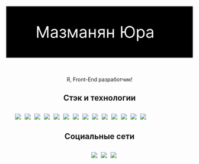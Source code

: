 <h1  style="
        display: flex; 
        justify-content:center
        width:100%;
        margin-bottom:50px
            ">
    <img  src="assets/header-logo.png">
    
</h1>

<p  style="
        display: flex; 
        justify-content:center;
        margin-bottom:50px:
        ">
    Я, Front-End разработчик!
</p>

<h2 style="
        display: flex; 
        justify-content:center;
        margin-bottom:30px
            ">
            Стэк и технологии
</h2>
<article>
<ul  style="display: flex; 
            gap: 10px;
            flex-wrap:wrap;
            align-items: center;
            list-style:none">
    <li>    
        <img src="https://img.shields.io/badge/html5-black?style=for-the-badge&logo=HTML"/>
    </li>
    <li>
        <img src="https://img.shields.io/badge/css3-black?style=for-the-badge&logo=css3"/>      
    </li>
    <li>
        <img src="https://img.shields.io/badge/sass-black?style=for-the-badge&logo=sass"/>
    </li>
    <li>
        <img src="https://img.shields.io/badge/JQuery-black?style=for-the-badge&logo=jquery"/>
    </li>
    <li>
        <img src="https://img.shields.io/badge/bootstrap-black?style=for-the-badge&logo=bootstrap"/>
    </li>
    <li>
        <img src="https://img.shields.io/badge/javascript-black?style=for-the-badge&logo=javascript"/>      
    </li>
    <li>
        <img src="https://img.shields.io/badge/npm-black?style=for-the-badge&logo=npm"/>
    </li>
    <li>
        <img src="https://img.shields.io/badge/gulp-black?style=for-the-badge&logo=gulp"/>
    </li>
    <li>
        <img src="https://img.shields.io/badge/webpack-black?style=for-the-badge&logo=webpack"/>
    </li>
    <li>
        <img src="https://img.shields.io/badge/react-black?style=for-the-badge&logo=react"/>
    </li>
     <li>
        <img src="https://img.shields.io/badge/redux/toolkit-black?style=for-the-badge&logo=redux/toolkit"/>
    </li>
    <li>
        <img src="https://img.shields.io/badge/docker-black?style=for-the-badge&logo=docker"/>
    </li>
    <li>
        <img src="https://img.shields.io/badge/storybook-black?style=for-the-badge&logo=storybook"/>
    </li>
         <li>
        <img src="https://img.shields.io/badge/tailwind-black?style=for-the-badge&logo=tailwind"/>
    </li>
</ul>
</article>
<h2 style="
        display: flex; 
        justify-content:center;
        margin-bottom:30px
            "> Социальные сети</h2>
<article>
    <ul style="display: flex; 
            justify-content:center;
            gap: 10px;
            flex-wrap:wrap;
            align-items: center;
            list-style:none">
       <li>
            <a href="https://wa.me/79304061748">
                <img src="https://img.shields.io/badge/whatsapp-black?style=for-the-badge&logo=whatsapp"/>
            </a>
        </li>
         <li>
            <a href="mailto:mazmanyan2018@list.ru">
                <img src="https://img.shields.io/badge/mail-black?style=for-the-badge&logo=mail.ru"/>
            </a>
        </li>
        <li>
            <a href="https://te.me/79304061748">
                <img src="https://img.shields.io/badge/telegram-black?style=for-the-badge&logo=telegram"/>
            </a>
    </ul>
</article>

